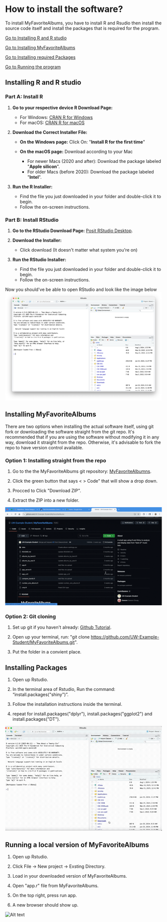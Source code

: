 # How to install the software?
  To install MyFavoriteAlbums, you have to install R and Rsudio then install the source code itself and install the packages that is required for the program.

  [Go to Installing R and R studio](#Installing-R-and-R-studio)

  [Go to Installing MyFavoriteAlbums](#installing-myfavoritealbums)

  [Go to Installing required Packages](#installing-packages)

  [Go to Running the program](#Running-a-local-version-of-MyFavoriteAlbums)

## Installing R and R studio

### Part A: Install R
1.  **Go to your respective device R Download Page:**
    * For Windows: [CRAN R for Windows](https://cran.r-project.org/bin/windows/base/)
    * For macOS: [CRAN R for macOS](https://cran.r-project.org/bin/macosx/)

2.  **Download the Correct Installer File:**
    * **On the Windows page:** Click On: "**Install R for the first time**"

    * **On the macOS page:** Download according to your Mac
        * For newer Macs (2020 and after): Download the package labeled "**Apple silicon**".
        * For older Macs (before 2020): Download the package labeled "**Intel**".

3.  **Run the R Installer:**
    * Find the file you just downloaded in your folder and double-click it to begin.
    * Follow the on-screen instructions.

### Part B: Install RStudio
1.  **Go to the RStudio Download Page:** [Posit RStudio Desktop](https://posit.co/download/rstudio-desktop/).

2.  **Download the Installer:**
    * Click download (It doesn't matter what system you're on)

3.  **Run the RStudio Installer:**
    * Find the file you just downloaded in your folder and double-click it to begin.
    * Follow the on-screen instructions.

Now you should've be able to open RStudio and look like the image below
![alt text](Pictures/R_workspace.png)

## **Installing MyFavoriteAlbums**
There are two options when installing the actual software itself,
using git fork or downloading the software straight from the git repo.
It's recommended that if you are using the software without modifying it
in any way, download it straight from the repo. Otherwise, it's advisable
to fork the repo to have version control available.

### **Option 1: Installing straight from the repo**
1. Go to the the MyFavoriteAlbums git repository:
[MyFavoriteAlbumns](https://github.com/UW-Example-Student/MyFavoriteAlbums).

2. Click the green button that says < > Code" that will show a drop down.

3. Procced to Click "Download ZIP".

4. Extract the ZIP into a new folder.

![Alt text](Gifs/Download_Project.mov.gif)

### **Option 2: Git cloning**

1. Set up git if you haven't already: [Github Tutorial](https://docs.github.com/en/get-started/git-basics/set-up-git).

2. Open up your terminal, run: "git clone https://github.com/UW-Example-Student/MyFavoriteAlbums.git".

3. Put the folder in a convient place.

## **Installing Packages**

1. Open up Rstudio.

2. In the terminal area of Rstudio, Run the command: “install.packages("shiny")”.

3. Follow the installation instructions inside the terminal.

4. repeat for install.packages("dplyr"), install.packages("ggplot2") and install.packages("DT").

![Alt text](Gifs/Install_packages.mov.gif)

## **Running a local version of MyFavoriteAlbums**

1. Open up Rstudio.

2. Click File -> New project -> Exsting Directory.

3. Load in your downloaded version of MyFavoriteAlbums.

4. Open "app.r" file from MyFavoriteAlbums.

5. On the top right, press run app.

6. A new browser should show up.

![Alt text](Gifs/App.mov.gif)